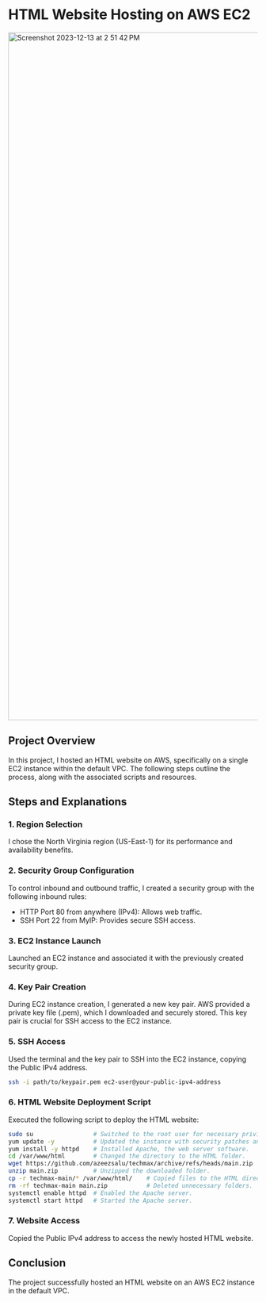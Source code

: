 # HTML Website Hosting on AWS EC2

<img width="1387" alt="Screenshot 2023-12-13 at 2 51 42 PM" src="https://github.com/bconway1906/Host-HTML-Website-on-AWS/assets/148906255/1d4316c2-a5a5-4deb-b6be-6604b724d203">

## Project Overview

In this project, I hosted an HTML website on AWS, specifically on a single EC2 instance within the default VPC. The following steps outline the process, along with the associated scripts and resources.

## Steps and Explanations

### 1. Region Selection

I chose the North Virginia region (US-East-1) for its performance and availability benefits.

### 2. Security Group Configuration

To control inbound and outbound traffic, I created a security group with the following inbound rules:
- HTTP Port 80 from anywhere (IPv4): Allows web traffic.
- SSH Port 22 from MyIP: Provides secure SSH access.

### 3. EC2 Instance Launch

Launched an EC2 instance and associated it with the previously created security group.

### 4. Key Pair Creation

During EC2 instance creation, I generated a new key pair. AWS provided a private key file (.pem), which I downloaded and securely stored. This key pair is crucial for SSH access to the EC2 instance.

### 5. SSH Access

Used the terminal and the key pair to SSH into the EC2 instance, copying the Public IPv4 address.

```bash
ssh -i path/to/keypair.pem ec2-user@your-public-ipv4-address
```

### 6. HTML Website Deployment Script

Executed the following script to deploy the HTML website:

```bash
sudo su                 # Switched to the root user for necessary privileges.
yum update -y           # Updated the instance with security patches and updates.
yum install -y httpd    # Installed Apache, the web server software.
cd /var/www/html        # Changed the directory to the HTML folder.
wget https://github.com/azeezsalu/techmax/archive/refs/heads/main.zip   # Downloaded the website files.
unzip main.zip          # Unzipped the downloaded folder.
cp -r techmax-main/* /var/www/html/    # Copied files to the HTML directory.
rm -rf techmax-main main.zip           # Deleted unnecessary folders.
systemctl enable httpd  # Enabled the Apache server.
systemctl start httpd   # Started the Apache server.
```

### 7. Website Access

Copied the Public IPv4 address to access the newly hosted HTML website.

## Conclusion

The project successfully hosted an HTML website on an AWS EC2 instance in the default VPC.
